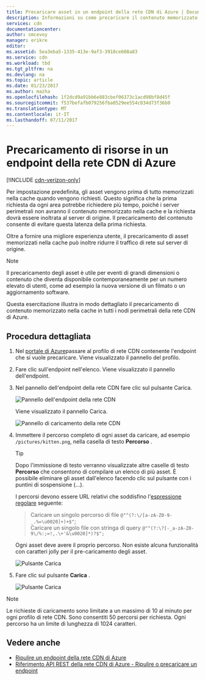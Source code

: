 ```yaml
---
title: Precaricare asset in un endpoint della rete CDN di Azure | Documentazione Microsoft
description: Informazioni su come precaricare il contenuto memorizzato nella cache in un endpoint della rete CDN di Azure.
services: cdn
documentationcenter: 
author: smcevoy
manager: erikre
editor: 
ms.assetid: 5ea3eba5-1335-413e-9af3-3918ce608a83
ms.service: cdn
ms.workload: tbd
ms.tgt_pltfrm: na
ms.devlang: na
ms.topic: article
ms.date: 01/23/2017
ms.author: mazha
ms.openlocfilehash: 1f2dcd9a91bb6e883cbef06373c1acd98bf8d45f
ms.sourcegitcommit: f537befafb079256fba0529ee554c034d73f36b0
ms.translationtype: MT
ms.contentlocale: it-IT
ms.lasthandoff: 07/11/2017
---
```

# <a name="pre-load-assets-on-an-azure-cdn-endpoint"></a>Precaricamento di risorse in un endpoint della rete CDN di Azure
[!INCLUDE [cdn-verizon-only](../../includes/cdn-verizon-only.md)]

Per impostazione predefinita, gli asset vengono prima di tutto memorizzati nella cache quando vengono richiesti. Questo significa che la prima richiesta da ogni area potrebbe richiedere più tempo, poiché i server perimetrali non avranno il contenuto memorizzato nella cache e la richiesta dovrà essere inoltrata al server di origine. Il precaricamento del contenuto consente di evitare questa latenza della prima richiesta.

Oltre a fornire una migliore esperienza utente, il precaricamento di asset memorizzati nella cache può inoltre ridurre il traffico di rete sul server di origine.

> [!NOTE]
> Il precaricamento degli asset è utile per eventi di grandi dimensioni o contenuto che diventa disponibile contemporaneamente per un numero elevato di utenti, come ad esempio la nuova versione di un filmato o un aggiornamento software.
> 
> 

Questa esercitazione illustra in modo dettagliato il precaricamento di contenuto memorizzato nella cache in tutti i nodi perimetrali della rete CDN di Azure.

## <a name="walkthrough"></a>Procedura dettagliata
1. Nel [portale di Azure](https://portal.azure.com)passare al profilo di rete CDN contenente l'endpoint che si vuole precaricare.  Viene visualizzato il pannello del profilo.
2. Fare clic sull'endpoint nell'elenco.  Viene visualizzato il pannello dell'endpoint.
3. Nel pannello dell'endpoint della rete CDN fare clic sul pulsante Carica.
   
    ![Pannello dell'endpoint della rete CDN](./media/cdn-preload-endpoint/cdn-endpoint-blade.png)
   
    Viene visualizzato il pannello Carica.
   
    ![Pannello di caricamento della rete CDN](./media/cdn-preload-endpoint/cdn-load-blade.png)
4. Immettere il percorso completo di ogni asset da caricare, ad esempio `/pictures/kitten.png`, nella casella di testo **Percorso** .
   
   > [!TIP]
   > Dopo l'immissione di testo verranno visualizzate altre caselle di testo **Percorso** che consentono di compilare un elenco di più asset.  È possibile eliminare gli asset dall'elenco facendo clic sul pulsante con i puntini di sospensione (...).
   > 
   > I percorsi devono essere URL relativi che soddisfino l'[espressione regolare](https://msdn.microsoft.com/library/az24scfc.aspx) seguente:  
   > >Caricare un singolo percorso di file `@"^(?:\/[a-zA-Z0-9-_.%=\u0020]+)+$"`;  
   > >Caricare un singolo file con stringa di query `@"^(?:\?[-_a-zA-Z0-9\/%:;=!,.\+'&\u0020]*)?$";`  
   > 
   > Ogni asset deve avere il proprio percorso.  Non esiste alcuna funzionalità con caratteri jolly per il pre-caricamento degli asset.
   > 
   > 
   
    ![Pulsante Carica](./media/cdn-preload-endpoint/cdn-load-paths.png)
5. Fare clic sul pulsante **Carica** .
   
    ![Pulsante Carica](./media/cdn-preload-endpoint/cdn-load-button.png)

> [!NOTE]
> Le richieste di caricamento sono limitate a un massimo di 10 al minuto per ogni profilo di rete CDN. Sono consentiti 50 percorsi per richiesta. Ogni percorso ha un limite di lunghezza di 1024 caratteri.
> 
> 

## <a name="see-also"></a>Vedere anche
* [Ripulire un endpoint della rete CDN di Azure](cdn-purge-endpoint.md)
* [Riferimento API REST della rete CDN di Azure - Ripulire o precaricare un endpoint](https://msdn.microsoft.com/library/mt634451.aspx)

